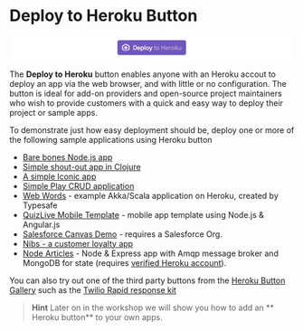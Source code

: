 # Deploy to Heroku Button 

![Heroku Button - Deploy to Heroku](../images/heroku-button-deploy-to-heroku.png)

  The **Deploy to Heroku** button enables anyone with an Heroku accout to deploy an app via the web browser, and with little or no configuration. The button is ideal for add-on providers and open-source project maintainers who wish to provide customers with a quick and easy way to deploy their project or sample apps.

  To demonstrate just how easy deployment should be, deploy one or more of the following sample applications using Heroku button
  
  * [Bare bones Node.js app](https://github.com/heroku/button-sample)
  * [Simple shout-out app in Clojure](https://github.com/jr0cket/shouter)
  * [A simple Iconic app](https://github.com/driftyco/ionic-heroku-button)
  * [Simple Play CRUD application](https://github.com/mkbehbehani/play-heroku-seed)
  * [Web Words](https://github.com/typesafehub/webwords) - example Akka/Scala application on Heroku, created by Typesafe
  * [QuizLive Mobile Template](https://github.com/heroku/mobile-template1) - mobile app template using Node.js & Angular.js
  * [Salesforce Canvas Demo](https://github.com/ccoenraets/salesforce-canvas-demo) - requires a Salesforce Org.
  * [Nibs - a customer loyalty app](https://github.com/heroku/nibs)
  * [Node Articles](https://github.com/heroku-examples/node-articles-nlp) - Node & Express app with Amqp message broker and MongoDB for state (requires [verified Heroku account](https://heroku.com/verify)).

  You can also try out one of the third party buttons from the [Heroku Button Gallery](https://buttons.heroku.com/) such as the [Twilio Rapid response kit](https://github.com/Twilio-org/rapid-response-kit#heroku)
    
> **Hint** Later on in the workshop we will show you how to add an ** Heroku button**  to your own apps.
